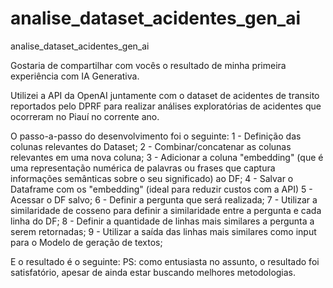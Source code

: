 # analise_dataset_acidentes_gen_ai
analise_dataset_acidentes_gen_ai

Gostaria de compartilhar com vocês o resultado de minha primeira experiência com IA Generativa.

Utilizei a API da OpenAI juntamente com o dataset de acidentes de transito reportados pelo DPRF para realizar análises exploratórias de acidentes que ocorreram no Piauí no corrente ano.

O passo-a-passo do desenvolvimento foi o seguinte:
1 - Definição das colunas relevantes do Dataset;
2 - Combinar/concatenar as colunas relevantes em uma nova coluna;
3 - Adicionar a coluna "embedding" (que é uma representação numérica de palavras ou frases que captura informações semânticas sobre o seu significado) ao DF;
4 - Salvar o Dataframe com os "embedding" (ideal para reduzir custos com a API)
5 - Acessar o DF salvo;
6 - Definir a pergunta que será realizada;
7 - Utilizar a similaridade de cosseno para definir a similaridade entre a pergunta e cada linha do DF;
8 - Definir a quantidade de linhas mais similares a pergunta a serem retornadas;
9 - Utilizar a saída das linhas mais similares como input para o Modelo de geração de textos;

E o resultado é o seguinte:
PS: como entusiasta no assunto, o resultado foi satisfatório, apesar de ainda estar buscando melhores metodologias.
